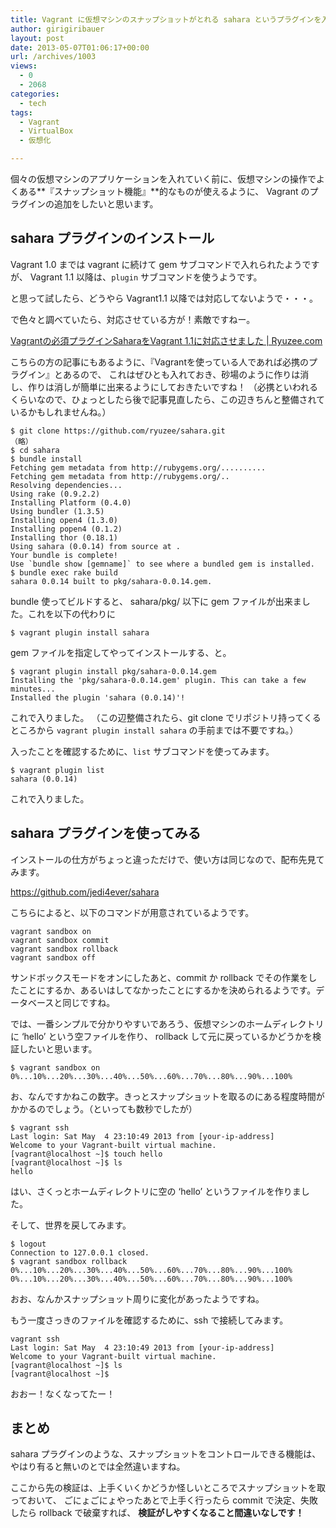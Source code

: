 ```yaml
---
title: Vagrant に仮想マシンのスナップショットがとれる sahara というプラグインを入れた
author: girigiribauer
layout: post
date: 2013-05-07T01:06:17+00:00
url: /archives/1003
views:
  - 0
  - 2068
categories:
  - tech
tags:
  - Vagrant
  - VirtualBox
  - 仮想化

---
```

個々の仮想マシンのアプリケーションを入れていく前に、仮想マシンの操作でよくある**『スナップショット機能』**的なものが使えるように、 Vagrant のプラグインの追加をしたいと思います。

## sahara プラグインのインストール

Vagrant 1.0 までは vagrant に続けて gem サブコマンドで入れられたようですが、 Vagrant 1.1 以降は、`plugin` サブコマンドを使うようです。

と思って試したら、どうやら Vagrant1.1 以降では対応してないようで・・・。

で色々と調べていたら、対応させている方が！素敵ですねー。

[Vagrantの必須プラグインSaharaをVagrant 1.1に対応させました | Ryuzee.com][1]

こちらの方の記事にもあるように、『Vagrantを使っている人であれば必携のプラグイン』とあるので、 これはぜひとも入れておき、砂場のように作りは消し、作りは消しが簡単に出来るようにしておきたいですね！ （必携といわれるくらいなので、ひょっとしたら後で記事見直したら、この辺きちんと整備されているかもしれませんね。）

    $ git clone https://github.com/ryuzee/sahara.git
    （略）
    $ cd sahara
    $ bundle install
    Fetching gem metadata from http://rubygems.org/..........
    Fetching gem metadata from http://rubygems.org/..
    Resolving dependencies...
    Using rake (0.9.2.2)
    Installing Platform (0.4.0)
    Using bundler (1.3.5)
    Installing open4 (1.3.0)
    Installing popen4 (0.1.2)
    Installing thor (0.18.1)
    Using sahara (0.0.14) from source at .
    Your bundle is complete!
    Use `bundle show [gemname]` to see where a bundled gem is installed.
    $ bundle exec rake build
    sahara 0.0.14 built to pkg/sahara-0.0.14.gem.
    

bundle 使ってビルドすると、 sahara/pkg/ 以下に gem ファイルが出来ました。これを以下の代わりに

    $ vagrant plugin install sahara
    

gem ファイルを指定してやってインストールする、と。

    $ vagrant plugin install pkg/sahara-0.0.14.gem
    Installing the 'pkg/sahara-0.0.14.gem' plugin. This can take a few minutes...
    Installed the plugin 'sahara (0.0.14)'!
    

これで入りました。 （この辺整備されたら、git clone でリポジトリ持ってくるところから `vagrant plugin install sahara` の手前までは不要ですね。）

入ったことを確認するために、`list` サブコマンドを使ってみます。

    $ vagrant plugin list
    sahara (0.0.14)
    

これで入りました。

## sahara プラグインを使ってみる

インストールの仕方がちょっと違っただけで、使い方は同じなので、配布先見てみます。

<https://github.com/jedi4ever/sahara>

こちらによると、以下のコマンドが用意されているようです。

    vagrant sandbox on
    vagrant sandbox commit
    vagrant sandbox rollback
    vagrant sandbox off
    

サンドボックスモードをオンにしたあと、commit か rollback でその作業をしたことにするか、あるいはしてなかったことにするかを決められるようです。データベースと同じですね。

では、一番シンプルで分かりやすいであろう、仮想マシンのホームディレクトリに &#8216;hello&#8217; という空ファイルを作り、 rollback して元に戻っているかどうかを検証したいと思います。

    $ vagrant sandbox on
    0%...10%...20%...30%...40%...50%...60%...70%...80%...90%...100%
    

お、なんですかねこの数字。きっとスナップショットを取るのにある程度時間がかかるのでしょう。（といっても数秒でしたが）

    $ vagrant ssh
    Last login: Sat May  4 23:10:49 2013 from [your-ip-address]
    Welcome to your Vagrant-built virtual machine.
    [vagrant@localhost ~]$ touch hello
    [vagrant@localhost ~]$ ls
    hello
    

はい、さくっとホームディレクトリに空の &#8216;hello&#8217; というファイルを作りました。

そして、世界を戻してみます。

    $ logout
    Connection to 127.0.0.1 closed.
    $ vagrant sandbox rollback
    0%...10%...20%...30%...40%...50%...60%...70%...80%...90%...100%
    0%...10%...20%...30%...40%...50%...60%...70%...80%...90%...100%
    

おお、なんかスナップショット周りに変化があったようですね。

もう一度さっきのファイルを確認するために、ssh で接続してみます。

    vagrant ssh
    Last login: Sat May  4 23:10:49 2013 from [your-ip-address]
    Welcome to your Vagrant-built virtual machine.
    [vagrant@localhost ~]$ ls
    [vagrant@localhost ~]$
    

おおー！なくなってたー！

## まとめ

sahara プラグインのような、スナップショットをコントロールできる機能は、やはり有ると無いのとでは全然違いますね。

ここから先の検証は、上手くいくかどうか怪しいところでスナップショットを取っておいて、 ごにょごにょやったあとで上手く行ったら commit で決定、失敗したら rollback で破棄すれば、 **検証がしやすくなること間違いなしです！**

 [1]: http://www.ryuzee.com/contents/blog/6555

